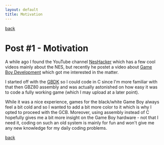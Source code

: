 ```yaml
---
layout: default
title: Motivation
---
```


[back](/)

# Post #1 - Motivation

A while ago I found the YouTube channel [NesHacker](https://www.youtube.com/@NesHacker) which has a few cool videos mainly about the NES, but recently he postet a video about [Game Boy Development](https://www.youtube.com/watch?v=luBSm1SbR7g)
which got me interested in the matter.

I started off with the [GBDK](https://github.com/gbdk-2020/gbdk-2020) so I could code in C since I'm more familiar with that then GBZ80 assembly and was actually astonished on how easy it was to code a fully working game (which I may upload at a later point).

While it was a nice experience, games for the black/white Game Boy always feel a bit cold and so I wanted to add a bit more color to it which is why I opted to proceed with the GCB.
Moreover, using assembly instead of C hopefully gives me a bit more insight on the Game Boy hardware - not that I need it, coding on such an old system is mainly for fun and won't give me any new knowledge for my daily coding problems.

[back](/)

